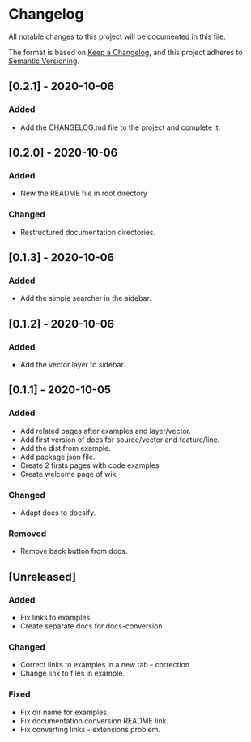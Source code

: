 # Changelog
All notable changes to this project will be documented in this file.

The format is based on [Keep a Changelog](https://keepachangelog.com/en/1.0.0/),
and this project adheres to [Semantic Versioning](https://semver.org/spec/v2.0.0.html).

## [0.2.1] - 2020-10-06
### Added
- Add the CHANGELOG.md file to the project and complete it.

## [0.2.0] - 2020-10-06
### Added
- New the README file in root directory

### Changed
- Restructured documentation directories.

## [0.1.3] - 2020-10-06
### Added
- Add the simple searcher in the sidebar.

## [0.1.2] - 2020-10-06
### Added
- Add the vector layer to sidebar.

## [0.1.1] - 2020-10-05
### Added
- Add related pages after examples and layer/vector.
- Add first version of docs for source/vector and feature/line.
- Add the dist from example.
- Add package.json file.
- Create 2 firsts pages with code examples
- Create welcome page of wiki

### Changed
- Adapt docs to docsify.

### Removed
- Remove back button from docs.

## [Unreleased]
### Added
- Fix links to examples.
- Create separate docs for docs-conversion

### Changed
- Correct links to examples in a new tab - correction
- Change link to files in example.

### Fixed
- Fix dir name for examples.
- Fix documentation conversion README link.
- Fix converting links - extensions problem.
